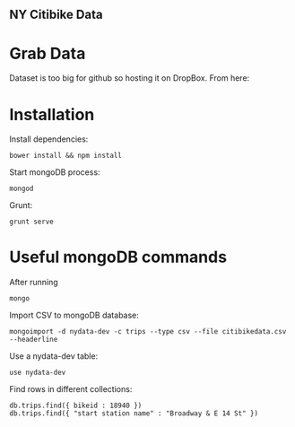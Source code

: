 NY Citibike Data
---

Grab Data
===
Dataset is too big for github so hosting it on DropBox.
From here: 
[](https://www.dropbox.com/s/6zuhiprdt043spi/citibikedata.csv)

Installation
===

Install dependencies:
```
bower install && npm install
```

Start mongoDB process:
```
mongod
```

Grunt:
```
grunt serve
```

Useful mongoDB commands
===

After running 
```
mongo
```

Import CSV to mongoDB database:

```
mongoimport -d nydata-dev -c trips --type csv --file citibikedata.csv --headerline
```

Use a nydata-dev table:

```
use nydata-dev
```

Find rows in different collections:

```
db.trips.find({ bikeid : 18940 })
db.trips.find({ "start station name" : "Broadway & E 14 St" })
```